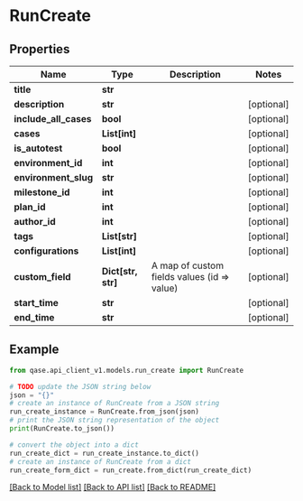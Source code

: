 # RunCreate


## Properties

Name | Type | Description | Notes
------------ | ------------- | ------------- | -------------
**title** | **str** |  | 
**description** | **str** |  | [optional] 
**include_all_cases** | **bool** |  | [optional] 
**cases** | **List[int]** |  | [optional] 
**is_autotest** | **bool** |  | [optional] 
**environment_id** | **int** |  | [optional] 
**environment_slug** | **str** |  | [optional] 
**milestone_id** | **int** |  | [optional] 
**plan_id** | **int** |  | [optional] 
**author_id** | **int** |  | [optional] 
**tags** | **List[str]** |  | [optional] 
**configurations** | **List[int]** |  | [optional] 
**custom_field** | **Dict[str, str]** | A map of custom fields values (id &#x3D;&gt; value) | [optional] 
**start_time** | **str** |  | [optional] 
**end_time** | **str** |  | [optional] 

## Example

```python
from qase.api_client_v1.models.run_create import RunCreate

# TODO update the JSON string below
json = "{}"
# create an instance of RunCreate from a JSON string
run_create_instance = RunCreate.from_json(json)
# print the JSON string representation of the object
print(RunCreate.to_json())

# convert the object into a dict
run_create_dict = run_create_instance.to_dict()
# create an instance of RunCreate from a dict
run_create_form_dict = run_create.from_dict(run_create_dict)
```
[[Back to Model list]](../README.md#documentation-for-models) [[Back to API list]](../README.md#documentation-for-api-endpoints) [[Back to README]](../README.md)


